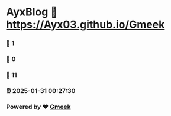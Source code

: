 # AyxBlog :link: https://Ayx03.github.io/Gmeek 
### :page_facing_up: [1](https://Ayx03.github.io/Gmeek/tag.html) 
### :speech_balloon: 0 
### :hibiscus: 11 
### :alarm_clock: 2025-01-31 00:27:30 
### Powered by :heart: [Gmeek](https://github.com/Meekdai/Gmeek)
